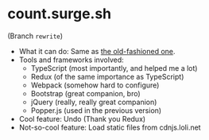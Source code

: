 # count.surge.sh

(Branch `rewrite`)

* What it can do: Same as [the old-fashioned one](https://github.com/outloudvi/count.surge.sh/tree/master).
* Tools and frameworks involved:
    * TypeScript (most importantly, and helped me a lot)
    * Redux (of the same importance as TypeScript)
    * Webpack (somehow hard to configure)
    * Bootstrap (great companion, bro)
    * jQuery (really, really great companion)
    * Popper.js (used in the previous version)
* Cool feature: Undo (Thank you Redux)
* Not-so-cool feature: Load static files from cdnjs.loli.net